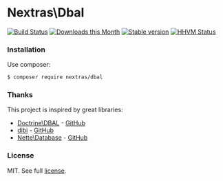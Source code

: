 Nextras\Dbal
============

[![Build Status](https://travis-ci.org/nextras/dbal.svg?branch=master)](https://travis-ci.org/nextras/dbal)
[![Downloads this Month](https://img.shields.io/packagist/dm/nextras/dbal.svg?style=flat)](https://packagist.org/packages/nextras/dbal)
[![Stable version](http://img.shields.io/packagist/v/nextras/dbal.svg?style=flat)](https://packagist.org/packages/nextras/dbal)
[![HHVM Status](http://img.shields.io/hhvm/nextras/dbal.svg?style=flat)](http://hhvm.h4cc.de/package/nextras/dbal)

### Installation

Use composer:

```bash
$ composer require nextras/dbal
```

### Thanks

This project is inspired by great libraries:
- [Doctrine\DBAL](http://www.doctrine-project.org) - [GitHub](https://github.com/doctrine/dbal)
- [dibi](http://dibiphp.org) - [GitHub](https://github.com/dg/dibi)
- [Nette\Database](http://nette.org) - [GitHub](https://github.com/nette/database)

### License

MIT. See full [license](license.md).
